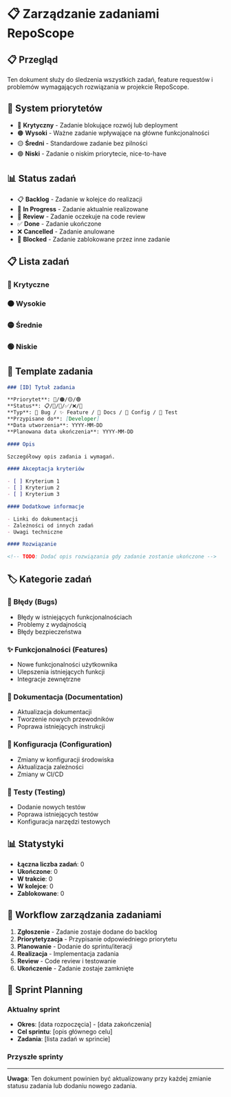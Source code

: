 # 📋 Zarządzanie zadaniami RepoScope

## 📋 Przegląd

Ten dokument służy do śledzenia wszystkich zadań, feature requestów i problemów wymagających rozwiązania w projekcie RepoScope.

## 🎯 System priorytetów

- 🔴 **Krytyczny** - Zadanie blokujące rozwój lub deployment
- 🟠 **Wysoki** - Ważne zadanie wpływające na główne funkcjonalności
- 🟡 **Średni** - Standardowe zadanie bez pilności
- 🟢 **Niski** - Zadanie o niskim priorytecie, nice-to-have

## 📊 Status zadań

- 📋 **Backlog** - Zadanie w kolejce do realizacji
- 🚧 **In Progress** - Zadanie aktualnie realizowane
- 👀 **Review** - Zadanie oczekuje na code review
- ✅ **Done** - Zadanie ukończone
- ❌ **Cancelled** - Zadanie anulowane
- 🔄 **Blocked** - Zadanie zablokowane przez inne zadanie

## 📋 Lista zadań

### 🔴 Krytyczne

<!-- TODO: Dodać zadania krytyczne -->

### 🟠 Wysokie

<!-- TODO: Dodać zadania o wysokim priorytecie -->

### 🟡 Średnie

<!-- TODO: Dodać zadania o średnim priorytecie -->

### 🟢 Niskie

<!-- TODO: Dodać zadania o niskim priorytecie -->

## 📝 Template zadania

```markdown
### [ID] Tytuł zadania

**Priorytet**: 🔴/🟠/🟡/🟢
**Status**: 📋/🚧/👀/✅/❌/🔄
**Typ**: 🐛 Bug / ✨ Feature / 📝 Docs / 🔧 Config / 🧪 Test
**Przypisane do**: [Developer]
**Data utworzenia**: YYYY-MM-DD
**Planowana data ukończenia**: YYYY-MM-DD

#### Opis

Szczegółowy opis zadania i wymagań.

#### Akceptacja kryteriów

- [ ] Kryterium 1
- [ ] Kryterium 2
- [ ] Kryterium 3

#### Dodatkowe informacje

- Linki do dokumentacji
- Zależności od innych zadań
- Uwagi techniczne

#### Rozwiązanie

<!-- TODO: Dodać opis rozwiązania gdy zadanie zostanie ukończone -->
```

## 🏷️ Kategorie zadań

### 🐛 Błędy (Bugs)

- Błędy w istniejących funkcjonalnościach
- Problemy z wydajnością
- Błędy bezpieczeństwa

### ✨ Funkcjonalności (Features)

- Nowe funkcjonalności użytkownika
- Ulepszenia istniejących funkcji
- Integracje zewnętrzne

### 📝 Dokumentacja (Documentation)

- Aktualizacja dokumentacji
- Tworzenie nowych przewodników
- Poprawa istniejących instrukcji

### 🔧 Konfiguracja (Configuration)

- Zmiany w konfiguracji środowiska
- Aktualizacja zależności
- Zmiany w CI/CD

### 🧪 Testy (Testing)

- Dodanie nowych testów
- Poprawa istniejących testów
- Konfiguracja narzędzi testowych

## 📊 Statystyki

- **Łączna liczba zadań**: 0
- **Ukończone**: 0
- **W trakcie**: 0
- **W kolejce**: 0
- **Zablokowane**: 0

## 🔄 Workflow zarządzania zadaniami

1. **Zgłoszenie** - Zadanie zostaje dodane do backlog
2. **Priorytetyzacja** - Przypisanie odpowiedniego priorytetu
3. **Planowanie** - Dodanie do sprintu/iteracji
4. **Realizacja** - Implementacja zadania
5. **Review** - Code review i testowanie
6. **Ukończenie** - Zadanie zostaje zamknięte

## 📅 Sprint Planning

### Aktualny sprint

- **Okres**: [data rozpoczęcia] - [data zakończenia]
- **Cel sprintu**: [opis głównego celu]
- **Zadania**: [lista zadań w sprincie]

### Przyszłe sprinty

<!-- TODO: Dodać planowanie przyszłych sprintów -->

---

**Uwaga**: Ten dokument powinien być aktualizowany przy każdej zmianie statusu zadania lub dodaniu nowego zadania.
